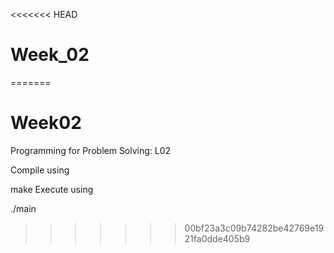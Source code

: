 <<<<<<< HEAD
# Week_02
=======
# Week02

Programming for Problem Solving: L02

Compile using

 make
Execute using

 ./main
>>>>>>> 00bf23a3c09b74282be42769e1921fa0dde405b9
